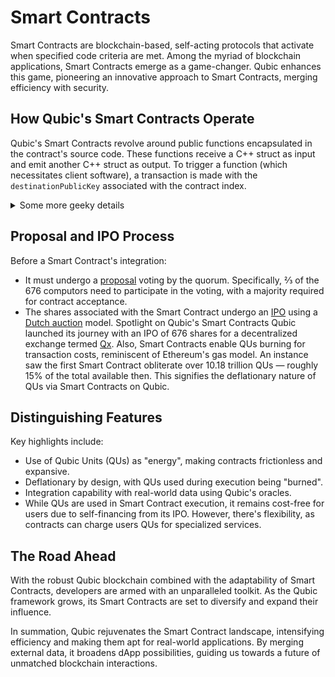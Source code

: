 # Smart Contracts 

Smart Contracts are blockchain-based, self-acting protocols that activate when specified code criteria are met. Among the myriad of blockchain applications, Smart Contracts emerge as a game-changer. Qubic enhances this game, pioneering an innovative approach to Smart Contracts, merging efficiency with security.

## How Qubic's Smart Contracts Operate
Qubic's Smart Contracts revolve around public functions encapsulated in the contract's source code. These functions receive a C++ struct as input and emit another C++ struct as output. To trigger a function (which necessitates client software), a transaction is made with the `destinationPublicKey` associated with the contract index.

<details>
  <summary>Some more geeky details</summary>
  <div>
    <p>
      The `inputType` of the transaction is set to the index of the called function, and `inputSize` is set to `sizeof(inputStruct)`. The `amount` can be non-zero to simultaneously transfer qus when a smart contract function is called, and the amount is deducted from `sourcePublicKey` only if the function is called.
    </p>
    <p>
      Data from the input struct are injected between `inputSize` and the signature. If not enough data are supplied, the remaining portion is filled with zeros. If the data exceed the actual input data, then the input is truncated.
    </p>
  </div>
</details>


## Proposal and IPO Process
Before a Smart Contract's integration:

- It must undergo a [proposal](/learn/proposals) voting by the quorum. Specifically, ⅔ of the 676 computors need to participate in the voting, with a majority required for contract acceptance.
- The shares associated with the Smart Contract undergo an [IPO](/learn/ipo) using a [Dutch auction](/learn/dutch-auction) model.
Spotlight on Qubic's Smart Contracts
Qubic launched its journey with an IPO of 676 shares for a decentralized exchange termed [Qx](/blog/qx_auction). Also, Smart Contracts enable QUs burning for transaction costs, reminiscent of Ethereum's gas model. An instance saw the first Smart Contract obliterate over 10.18 trillion QUs — roughly 15% of the total available then. This signifies the deflationary nature of QUs via Smart Contracts on Qubic.

## Distinguishing Features
Key highlights include:

- Use of Qubic Units (QUs) as "energy", making contracts frictionless and expansive.
- Deflationary by design, with QUs used during execution being "burned".
- Integration capability with real-world data using Qubic's oracles.
- While QUs are used in Smart Contract execution, it remains cost-free for users due to self-financing from its IPO. However, there's flexibility, as contracts can charge users QUs for specialized services.

## The Road Ahead
With the robust Qubic blockchain combined with the adaptability of Smart Contracts, developers are armed with an unparalleled toolkit. As the Qubic framework grows, its Smart Contracts are set to diversify and expand their influence.

In summation, Qubic rejuvenates the Smart Contract landscape, intensifying efficiency and making them apt for real-world applications. By merging external data, it broadens dApp possibilities, guiding us towards a future of unmatched blockchain interactions.